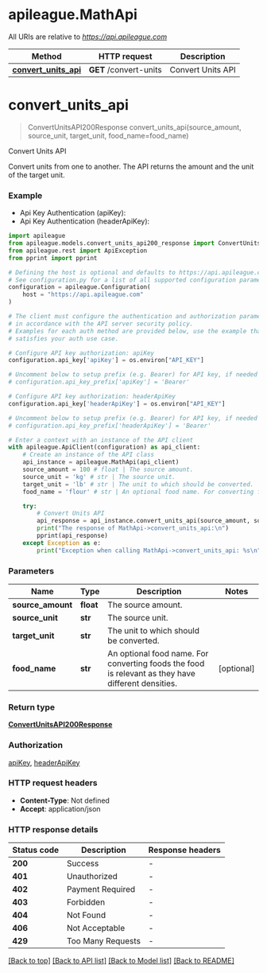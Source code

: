 # apileague.MathApi

All URIs are relative to *https://api.apileague.com*

Method | HTTP request | Description
------------- | ------------- | -------------
[**convert_units_api**](MathApi.md#convert_units_api) | **GET** /convert-units | Convert Units API


# **convert_units_api**
> ConvertUnitsAPI200Response convert_units_api(source_amount, source_unit, target_unit, food_name=food_name)

Convert Units API

Convert units from one to another. The API returns the amount and the unit of the target unit.

### Example

* Api Key Authentication (apiKey):
* Api Key Authentication (headerApiKey):

```python
import apileague
from apileague.models.convert_units_api200_response import ConvertUnitsAPI200Response
from apileague.rest import ApiException
from pprint import pprint

# Defining the host is optional and defaults to https://api.apileague.com
# See configuration.py for a list of all supported configuration parameters.
configuration = apileague.Configuration(
    host = "https://api.apileague.com"
)

# The client must configure the authentication and authorization parameters
# in accordance with the API server security policy.
# Examples for each auth method are provided below, use the example that
# satisfies your auth use case.

# Configure API key authorization: apiKey
configuration.api_key['apiKey'] = os.environ["API_KEY"]

# Uncomment below to setup prefix (e.g. Bearer) for API key, if needed
# configuration.api_key_prefix['apiKey'] = 'Bearer'

# Configure API key authorization: headerApiKey
configuration.api_key['headerApiKey'] = os.environ["API_KEY"]

# Uncomment below to setup prefix (e.g. Bearer) for API key, if needed
# configuration.api_key_prefix['headerApiKey'] = 'Bearer'

# Enter a context with an instance of the API client
with apileague.ApiClient(configuration) as api_client:
    # Create an instance of the API class
    api_instance = apileague.MathApi(api_client)
    source_amount = 100 # float | The source amount.
    source_unit = 'kg' # str | The source unit.
    target_unit = 'lb' # str | The unit to which should be converted.
    food_name = 'flour' # str | An optional food name. For converting foods the food is relevant as they have different densities. (optional)

    try:
        # Convert Units API
        api_response = api_instance.convert_units_api(source_amount, source_unit, target_unit, food_name=food_name)
        print("The response of MathApi->convert_units_api:\n")
        pprint(api_response)
    except Exception as e:
        print("Exception when calling MathApi->convert_units_api: %s\n" % e)
```



### Parameters


Name | Type | Description  | Notes
------------- | ------------- | ------------- | -------------
 **source_amount** | **float**| The source amount. | 
 **source_unit** | **str**| The source unit. | 
 **target_unit** | **str**| The unit to which should be converted. | 
 **food_name** | **str**| An optional food name. For converting foods the food is relevant as they have different densities. | [optional] 

### Return type

[**ConvertUnitsAPI200Response**](ConvertUnitsAPI200Response.md)

### Authorization

[apiKey](../README.md#apiKey), [headerApiKey](../README.md#headerApiKey)

### HTTP request headers

 - **Content-Type**: Not defined
 - **Accept**: application/json

### HTTP response details

| Status code | Description | Response headers |
|-------------|-------------|------------------|
**200** | Success |  -  |
**401** | Unauthorized |  -  |
**402** | Payment Required |  -  |
**403** | Forbidden |  -  |
**404** | Not Found |  -  |
**406** | Not Acceptable |  -  |
**429** | Too Many Requests |  -  |

[[Back to top]](#) [[Back to API list]](../README.md#documentation-for-api-endpoints) [[Back to Model list]](../README.md#documentation-for-models) [[Back to README]](../README.md)

